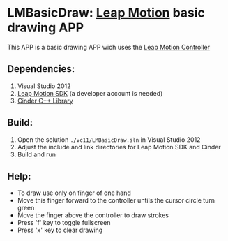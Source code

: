 # LMBasicDraw: [Leap Motion](https://www.leapmotion.com) basic drawing APP #
This APP is a basic drawing APP wich uses the [Leap Motion Controller](https://www.leapmotion.com)


## Dependencies: ##
1. Visual Studio 2012
2. [Leap Motion SDK](https://developer.leapmotion.com/downloads) (a developer account is needed)
3. [Cinder C++ Library](http://libcinder.org/download/)

## Build: ##
1. Open the solution `./vc11/LMBasicDraw.sln` in Visual Studio 2012
2. Adjust the include and link directories for Leap Motion SDK and Cinder
3. Build and run

## Help: ##
* To draw use only on finger of one hand
* Move this finger forward to the controller untils the cursor circle turn green
* Move the finger above the controller to draw strokes
* Press 'f' key to toggle fullscreen
* Press 'x' key to clear drawing

